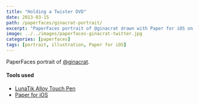```yaml
---
title: "Holding a Twister DVD"
date: 2013-03-15
path: /paperfaces/ginacrat-portrait/
excerpt: "PaperFaces portrait of @ginacrat drawn with Paper for iOS on an iPad."
image: ../../images/paperfaces-ginacrat-twitter.jpg
categories: [paperfaces]
tags: [portrait, illustration, Paper for iOS]
---
```


PaperFaces portrait of [@ginacrat](https://twitter.com/ginacrat).

#### Tools used

- [LunaTik Alloy Touch Pen](https://www.amazon.com/gp/product/B00821TR7G/ref=as_li_ss_tl?ie=UTF8&tag=mademist-20&linkCode=as2&camp=1789&creative=390957&creativeASIN=B00821TR7G)
- [Paper for iOS](https://paper.bywetransfer.com/)
